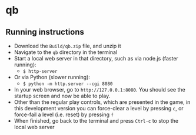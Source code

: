 # qb

## Running instructions

- Download the `Build/qb.zip` file, and unzip it
- Navigate to the `qb` directory in the terminal
- Start a local web server in that directory, such as via node.js (faster running):
    - `$ http-server`
- Or via Python (slower running):
    - `$ python -m http.server --cgi 8080`
- In your web browser, go to `http://127.0.0.1:8080`. You should see the startup screen and now be able to play.
- Other than the regular play controls, which are presented in the game, in this development version you can force-clear a level by pressing `c`, or force-fail a level (i.e. reset) by pressing `f`
- When finished, go back to the terminal and press `Ctrl-c` to stop the local web server
